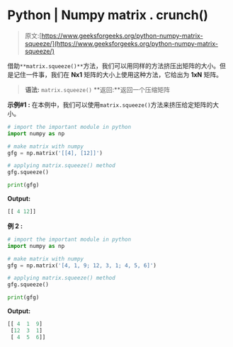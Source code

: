 # Python | Numpy matrix . crunch()

> 原文:[https://www.geeksforgeeks.org/python-numpy-matrix-squeeze/](https://www.geeksforgeeks.org/python-numpy-matrix-squeeze/)

借助`**matrix.squeeze()**`方法，我们可以用同样的方法挤压出矩阵的大小。但是记住一件事，我们在 **Nx1** 矩阵的大小上使用这种方法，它给出为 **1xN** 矩阵。

> **语法:** `matrix.squeeze()`
> **返回:**返回一个压缩矩阵

**示例#1 :**
在本例中，我们可以使用`matrix.squeeze()`方法来挤压给定矩阵的大小。

```py
# import the important module in python
import numpy as np

# make matrix with numpy
gfg = np.matrix('[[4], [12]]')

# applying matrix.squeeze() method
gfg.squeeze()

print(gfg)
```

**Output:**

```py
[[ 4 12]]

```

**例 2 :**

```py
# import the important module in python
import numpy as np

# make matrix with numpy
gfg = np.matrix('[4, 1, 9; 12, 3, 1; 4, 5, 6]')

# applying matrix.squeeze() method
gfg.squeeze()

print(gfg)
```

**Output:**

```py
[[ 4  1  9]
 [12  3  1]
 [ 4  5  6]]

```